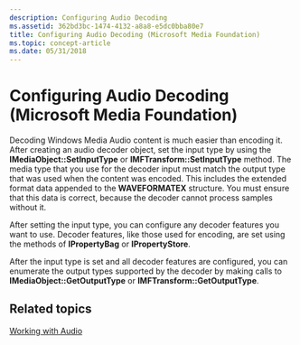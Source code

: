 ```yaml
---
description: Configuring Audio Decoding
ms.assetid: 362bd3bc-1474-4132-a8a8-e5dc0bba80e7
title: Configuring Audio Decoding (Microsoft Media Foundation)
ms.topic: concept-article
ms.date: 05/31/2018
---
```


# Configuring Audio Decoding (Microsoft Media Foundation)

Decoding Windows Media Audio content is much easier than encoding it. After creating an audio decoder object, set the input type by using the **IMediaObject::SetInputType** or **IMFTransform::SetInputType** method. The media type that you use for the decoder input must match the output type that was used when the content was encoded. This includes the extended format data appended to the **WAVEFORMATEX** structure. You must ensure that this data is correct, because the decoder cannot process samples without it.

After setting the input type, you can configure any decoder features you want to use. Decoder features, like those used for encoding, are set using the methods of **IPropertyBag** or **IPropertyStore**.

After the input type is set and all decoder features are configured, you can enumerate the output types supported by the decoder by making calls to **IMediaObject::GetOutputType** or **IMFTransform::GetOutputType**.

## Related topics

<dl> <dt>

[Working with Audio](workingwithaudio.md)
</dt> </dl>

 

 




